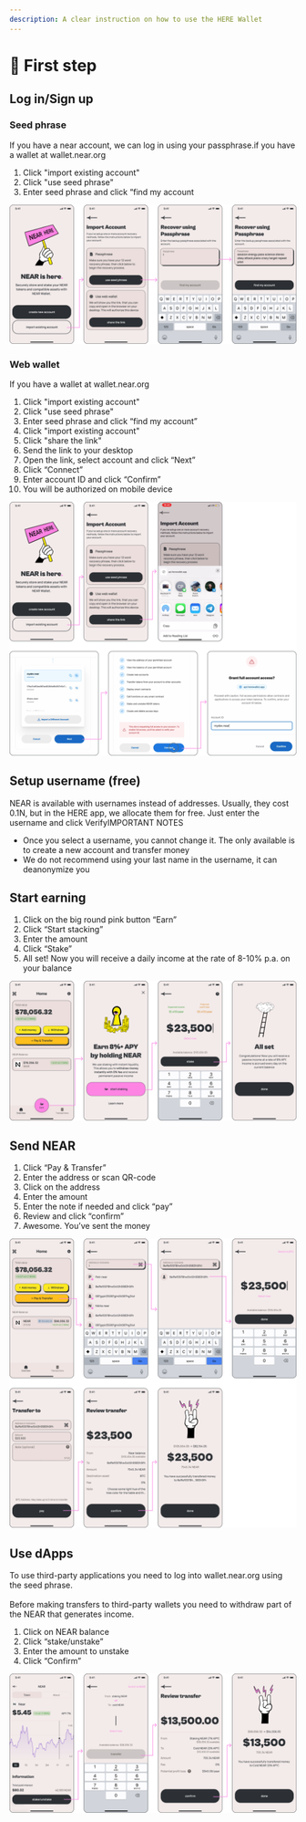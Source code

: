 ```yaml
---
description: A clear instruction on how to use the HERE Wallet
---
```


# 🚀 First step

## Log in/Sign up

### Seed phrase

If you have a near account, we can log in using your passphrase.if you have a wallet at wallet.near.org

1. Click "import existing account"
2. Click "use seed phrase"
3. Enter seed phrase and click “find my account

![](<../.gitbook/assets/image (2).png>)

### Web wallet

If you have a wallet at wallet.near.org

1. Click "import existing account"
2. Click "use seed phrase"
3. Enter seed phrase and click “find my account”
4. Click "import existing account"
5. Click "share the link"
6. Send the link to your desktop
7. Open the link, select account and click “Next”
8. Click “Connect”
9. Enter account ID and click “Confirm”
10. You will be authorized on mobile device

![](<../.gitbook/assets/image (7).png>)

## Setup username (free)

NEAR is available with usernames instead of addresses. Usually, they cost 0.1N, but in the HERE app, we allocate them for free. Just enter the username and click VerifyIMPORTANT NOTES

* Once you select a username, you cannot change it. The only available is to create a new account and transfer money
* We do not recommend using your last name in the username, it can deanonymize you

## Start earning

1. Click on the big round pink button “Earn”
2. Click “Start stacking”
3. Enter the amount
4. Click “Stake”
5. All set! Now you will receive a daily income at the rate of 8-10% p.a. on your balance

![](<../.gitbook/assets/image (8).png>)

## Send NEAR

1. Click “Pay & Transfer”
2. Enter the address or scan QR-code
3. Click on the address
4. Enter the amount
5. Enter the note if needed and click “pay”
6. Review and click “confirm”
7. Awesome. You’ve sent the money

![](../.gitbook/assets/image.png)

## Use dApps

To use third-party applications you need to log into wallet.near.org using the seed phrase.\
\
Before making transfers to third-party wallets you need to withdraw part of the NEAR that generates income.

1. Click on NEAR balance
2. Click “stake/unstake”
3. Enter the amount to unstake
4. Click “Confirm”

![](<../.gitbook/assets/image (3).png>)

### &#x20;

